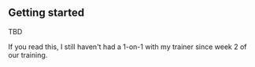 

## Getting started

TBD

If you read this, I still haven't had a 1-on-1 with my trainer since week 2 of our training.
